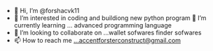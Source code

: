- 👋 Hi, I’m @forshacvk11
- 👀 I’m interested in coding and buildiong new python program 🌱 I’m currently learning ... advanced programming language
- 💞️ I’m looking to collaborate on ...wallet sofwares finder sofwares
- 📫 How to reach me ...accentforsterconstruct@gmail.com

<!---
forshacvk11/forshacvk11 is a ✨ special ✨ repository because its `README.md` (this file) appears on your GitHub profile.
You can click the Preview link to take a look at your changes.
--->
